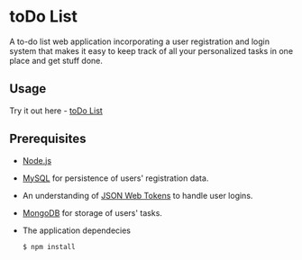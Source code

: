 # toDo List 
A to-do list web application incorporating a user registration and login system that makes it easy to keep track of all your personalized tasks in one place and get stuff done.

## Usage
Try it out here - [toDo List](https://todo-list-website.herokuapp.com/)

## Prerequisites
* [Node.js](https://nodejs.org/en)<br>

* [MySQL](https://www.mysql.com/) for persistence of users' registration data.<br>

* An understanding of [JSON Web Tokens](https://jwt.io/) to handle user logins.<br>

* [MongoDB](https://www.mongodb.com/) for storage of users' tasks.<br>

* The application dependecies  
  ```
  $ npm install
  ```
